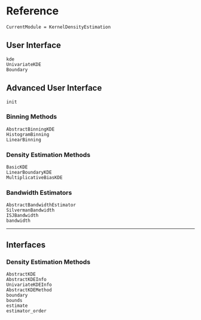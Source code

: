 # Reference

```@meta
CurrentModule = KernelDensityEstimation
```

## User Interface

```@docs
kde
UnivariateKDE
Boundary
```

## Advanced User Interface

```@docs
init
```

### Binning Methods
```@docs
AbstractBinningKDE
HistogramBinning
LinearBinning
```

### Density Estimation Methods
```@docs
BasicKDE
LinearBoundaryKDE
MultiplicativeBiasKDE
```

### Bandwidth Estimators
```@docs
AbstractBandwidthEstimator
SilvermanBandwidth
ISJBandwidth
bandwidth
```

---

## Interfaces

### Density Estimation Methods
```@docs
AbstractKDE
AbstractKDEInfo
UnivariateKDEInfo
AbstractKDEMethod
boundary
bounds
estimate
estimator_order
```
